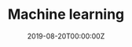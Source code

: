 ---
title: 'Machine learning'
authors:
- Max Kuhn
date: '2019-08-20T00:00:00Z'

# Schedule page publish date (NOT proceeding's date).
publishDate: '20001-01-01T00:00:00Z'

# proceeding type.
# Legend: 0 = Uncategorized; 1 = Talk, 2 = Keynote, 3 = Workshop
# To add more update publications_types.toml and en.yaml
proceeding_types: ['3']

# proceeding name and optional abbreviated proceeding name.
proceeding: Presented at 2019 Conference
proceeding_short: Presented at 2019 Conference

abstract: 

tags:
- Rstudio
featured: false

links:
url_slides: 'https://github.com/topepo/RPharma-2019-Workshop'
url_video: ''

---